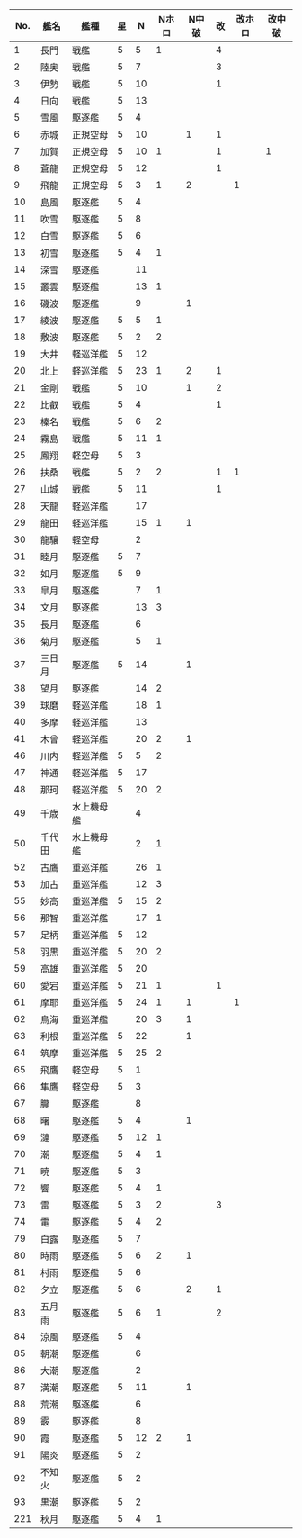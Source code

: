 |No.|艦名|艦種|星|N|Nホロ|N中破|改|改ホロ|改中破|
|---|---|---|---|---|---|---|---|---|---|
|1|長門|戦艦|5|5|1||4|||
|2|陸奥|戦艦|5|7|||3|||
|3|伊勢|戦艦|5|10|||1|||
|4|日向|戦艦|5|13||||||
|5|雪風|駆逐艦|5|4||||||
|6|赤城|正規空母|5|10||1|1|||
|7|加賀|正規空母|5|10|1||1||1|
|8|蒼龍|正規空母|5|12|||1|||
|9|飛龍|正規空母|5|3|1|2||1||
|10|島風|駆逐艦|5|4||||||
|11|吹雪|駆逐艦|5|8||||||
|12|白雪|駆逐艦|5|6||||||
|13|初雪|駆逐艦|5|4|1|||||
|14|深雪|駆逐艦||11||||||
|15|叢雲|駆逐艦||13|1|||||
|16|磯波|駆逐艦||9||1||||
|17|綾波|駆逐艦|5|5|1|||||
|18|敷波|駆逐艦|5|2|2|||||
|19|大井|軽巡洋艦|5|12||||||
|20|北上|軽巡洋艦|5|23|1|2|1|||
|21|金剛|戦艦|5|10||1|2|||
|22|比叡|戦艦|5|4|||1|||
|23|榛名|戦艦|5|6|2|||||
|24|霧島|戦艦|5|11|1|||||
|25|鳳翔|軽空母|5|3||||||
|26|扶桑|戦艦|5|2|2||1|1||
|27|山城|戦艦|5|11|||1|||
|28|天龍|軽巡洋艦||17||||||
|29|龍田|軽巡洋艦||15|1|1||||
|30|龍驤|軽空母||2||||||
|31|睦月|駆逐艦|5|7||||||
|32|如月|駆逐艦|5|9||||||
|33|皐月|駆逐艦||7|1|||||
|34|文月|駆逐艦||13|3|||||
|35|長月|駆逐艦||6||||||
|36|菊月|駆逐艦||5|1|||||
|37|三日月|駆逐艦|5|14||1||||
|38|望月|駆逐艦||14|2|||||
|39|球磨|軽巡洋艦||18|1|||||
|40|多摩|軽巡洋艦||13||||||
|41|木曾|軽巡洋艦||20|2|1||||
|46|川内|軽巡洋艦|5|5|2|||||
|47|神通|軽巡洋艦|5|17||||||
|48|那珂|軽巡洋艦|5|20|2|||||
|49|千歳|水上機母艦||4||||||
|50|千代田|水上機母艦||2|1|||||
|52|古鷹|重巡洋艦||26|1|||||
|53|加古|重巡洋艦||12|3|||||
|55|妙高|重巡洋艦|5|15|2|||||
|56|那智|重巡洋艦||17|1|||||
|57|足柄|重巡洋艦|5|12||||||
|58|羽黒|重巡洋艦|5|20|2|||||
|59|高雄|重巡洋艦|5|20||||||
|60|愛宕|重巡洋艦|5|21|1||1|||
|61|摩耶|重巡洋艦|5|24|1|1||1||
|62|鳥海|重巡洋艦||20|3|1||||
|63|利根|重巡洋艦|5|22||1||||
|64|筑摩|重巡洋艦|5|25|2|||||
|65|飛鷹|軽空母|5|1||||||
|66|隼鷹|軽空母|5|3||||||
|67|朧|駆逐艦||8||||||
|68|曙|駆逐艦|5|4||1||||
|69|漣|駆逐艦|5|12|1|||||
|70|潮|駆逐艦|5|4|1|||||
|71|暁|駆逐艦|5|3||||||
|72|響|駆逐艦|5|4|1|||||
|73|雷|駆逐艦|5|3|2||3|||
|74|電|駆逐艦|5|4|2|||||
|79|白露|駆逐艦|5|7||||||
|80|時雨|駆逐艦|5|6|2|1||||
|81|村雨|駆逐艦|5|6||||||
|82|夕立|駆逐艦|5|6||2|1|||
|83|五月雨|駆逐艦|5|6|1||2|||
|84|涼風|駆逐艦|5|4||||||
|85|朝潮|駆逐艦||6||||||
|86|大潮|駆逐艦||2||||||
|87|満潮|駆逐艦|5|11||1||||
|88|荒潮|駆逐艦||6||||||
|89|霰|駆逐艦||8||||||
|90|霞|駆逐艦|5|12|2|1||||
|91|陽炎|駆逐艦|5|2||||||
|92|不知火|駆逐艦|5|2||||||
|93|黒潮|駆逐艦|5|2||||||
|221|秋月|駆逐艦|5|4|1|||||
